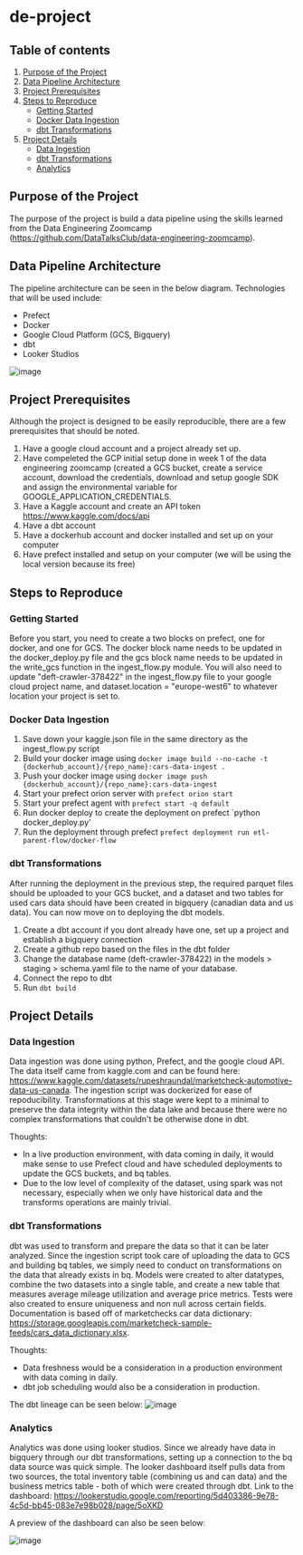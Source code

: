# de-project

## Table of contents
1. [Purpose of the Project](#purpose)
2. [Data Pipeline Architecture](#architecture)
3. [Project Prerequisites](#prereq)
4. [Steps to Reproduce](#repro)
    * [Getting Started](#gs)
    * [Docker Data Ingestion](#ddi)
    * [dbt Transformations](#dt)
5. [Project Details](#pd)
    * [Data Ingestion](#pd-di)
    * [dbt Transformations](#pd-dt)
    * [Analytics](#pd-a)

## Purpose of the Project <a name='purpose'></a>
The purpose of the project is build a data pipeline using the skills learned from the Data Engineering Zoomcamp (https://github.com/DataTalksClub/data-engineering-zoomcamp). 

## Data Pipeline Architecture <a name='architecture'></a>
The pipeline architecture can be seen in the below diagram. Technologies that will be used include:
* Prefect
* Docker
* Google Cloud Platform (GCS, Bigquery)
* dbt
* Looker Studios

![image](https://user-images.githubusercontent.com/10274304/228389951-c7e79540-7e68-4d74-a2a2-dda0399cb1d7.png)

## Project Prerequisites <a name='prereq'></a>
Although the project is designed to be easily reproducible, there are a few prerequisites that should be noted.
1. Have a google cloud account and a project already set up.
2. Have compeleted the GCP initial setup done in week 1 of the data engineering zoomcamp (created a GCS bucket, create a service account, download the credentials, download and setup google SDK and assign the environmental variable for GOOGLE_APPLICATION_CREDENTIALS.
3. Have a Kaggle account and create an API token https://www.kaggle.com/docs/api
4. Have a dbt account
5. Have a dockerhub account and docker installed and set up on your computer
6. Have prefect installed and setup on your computer (we will be using the local version because its free)

## Steps to Reproduce <a name='repro'></a>

### Getting Started <a name='gs'></a>
Before you start, you need to create a two blocks on prefect, one for docker, and one for GCS. The docker block name needs to be updated in the docker_deploy.py file and the gcs block name needs to be updated in the write_gcs function in the ingest_flow.py module. You will also need to update "deft-crawler-378422" in the ingest_flow.py file to your google cloud project name, and dataset.location = "europe-west6" to whatever location your project is set to.

### Docker Data Ingestion <a name='ddi'></a>
1. Save down your kaggle.json file in the same directory as the ingest_flow.py script
2. Build your docker image using `docker image build --no-cache -t {dockerhub_account}/{repo_name}:cars-data-ingest .`
3. Push your docker image using `docker image push {dockerhub_account}/{repo_name}:cars-data-ingest`
4. Start your prefect orion server with `prefect orion start`
5. Start your prefect agent with `prefect start -q default`
6. Run docker deploy to create the deployment on prefect `python docker_deploy.py'
7. Run the deployment through prefect `prefect deployment run etl-parent-flow/docker-flow`

### dbt Transformations <a name='dt'></a>
After running the deployment in the previous step, the required parquet files should be uploaded to your GCS bucket, and a dataset and two tables for used cars data should have been created in bigquery (canadian data and us data). You can now move on to deploying the dbt models.

1. Create a dbt account if you dont already have one, set up a project and establish a bigquery connection
2. Create a github repo based on the files in the dbt folder
3. Change the database name (deft-crawler-378422) in the models > staging > schema.yaml file to the name of your database.
4. Connect the repo to dbt
5. Run `dbt build`

## Project Details <a name='pd'></a>

### Data Ingestion <a name='pd-di'></a>
Data ingestion was done using python, Prefect, and the google cloud API. The data itself came from kaggle.com and can be found here: https://www.kaggle.com/datasets/rupeshraundal/marketcheck-automotive-data-us-canada. The ingestion script was dockerized for ease of repoducibility. Transformations at this stage were kept to a minimal to preserve the data integrity within the data lake and because there were no complex transformations that couldn't be otherwise done in dbt.

Thoughts:
* In a live production environment, with data coming in daily, it would make sense to use Prefect cloud and have scheduled deployments to update the GCS buckets, and bq tables.
* Due to the low level of complexity of the dataset, using spark was not necessary, especially when we only have historical data and the transforms operations are mainly trivial.

### dbt Transformations <a name='pd-dt'></a>
dbt was used to transform and prepare the data so that it can be later analyzed. Since the ingestion script took care of uploading the data to GCS and building bq tables, we simply need to conduct on transformations on the data that already exists in bq. Models were created to alter datatypes, combine the two datasets into a single table, and create a new table that measures average mileage utilization and average price metrics. Tests were also created to ensure uniqueness and non null across certain fields. Documentation is based off of marketchecks car data dictionary:  https://storage.googleapis.com/marketcheck-sample-feeds/cars_data_dictionary.xlsx.

Thoughts:
* Data freshness would be a consideration in a production environment with data coming in daily.
* dbt job scheduling would also be a consideration in production.

The dbt lineage can be seen below:
![image](https://user-images.githubusercontent.com/10274304/228389140-8a661d05-b2a5-4793-a5a4-ad9415dd045a.png)

### Analytics <a name='pd-a'></a>
Analytics was done using looker studios. Since we already have data in bigquery through our dbt transformations, setting up a connection to the bq data source was quick simple. The looker dashboard itself pulls data from two sources, the total inventory table (combining us and can data) and the business metrics table - both of which were created through dbt. Link to the dashboard: https://lookerstudio.google.com/reporting/5d403386-9e78-4c5d-bb45-083e7e98b028/page/5oXKD

A preview of the dashboard can also be seen below:

![image](https://user-images.githubusercontent.com/10274304/228389687-29e2faa8-e63b-4158-8e59-66335f413326.png)





